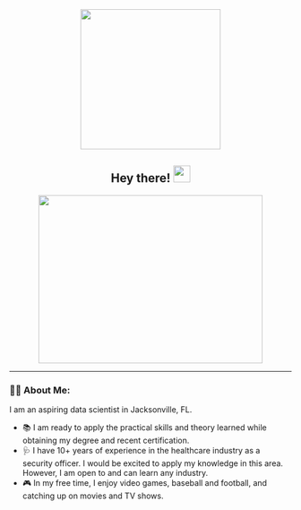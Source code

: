 <div id="header" align="center">
  <img src="https://media.giphy.com/media/unSNH4zXh1m7q9TbOR/giphy.gif" width="250"/>
  <div id="greeting">
    <h2>
      Hey there!
      <img src="https://media.giphy.com/media/hvRJCLFzcasrR4ia7z/giphy.gif" width="30px"/>
    </h2>
  </div>
  <div align="center">
  <img src="https://media.giphy.com/media/JqKOU2VAUx9bt9K4PK/giphy.gif" width="400" height="300"/>
  </div>
</div>

---

### :man_technologist: About Me:
I am an aspiring data scientist in Jacksonville, FL.
- :books: I am ready to apply the practical skills and theory learned while obtaining my degree and recent certification.
- :stethoscope: I have 10+ years of experience in the healthcare industry as a security officer. I would be excited to apply my knowledge in this area. However, I am open to and can learn any industry.
- :video_game: In my free time, I enjoy video games, baseball and football, and catching up on movies and TV shows.
